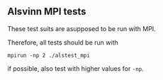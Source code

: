 Alsvinn MPI tests
----------------------

These test suits are asupposed to be run with MPI.

Therefore, all tests should be run with

    mpirun -np 2 ./alstest_mpi

if possible, also test with higher values for ```-np```.